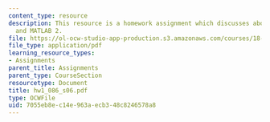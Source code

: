 ```yaml
---
content_type: resource
description: This resource is a homework assignment which discusses about MATLAB1
  and MATLAB 2.
file: https://ol-ocw-studio-app-production.s3.amazonaws.com/courses/18-086-mathematical-methods-for-engineers-ii-spring-2006/7055eb8ec14e963aecb348c8246578a8_hw1_086_s06.pdf
file_type: application/pdf
learning_resource_types:
- Assignments
parent_title: Assignments
parent_type: CourseSection
resourcetype: Document
title: hw1_086_s06.pdf
type: OCWFile
uid: 7055eb8e-c14e-963a-ecb3-48c8246578a8
---
```

